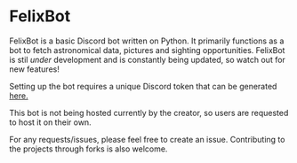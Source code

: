 # FelixBot

FelixBot is a basic Discord bot written on Python. It primarily functions as a bot to fetch astronomical data, pictures and sighting opportunities. FelixBot is stil *under* development and is constantly 
being updated, so watch out for new features!

Setting up the bot requires a unique Discord token that can be generated [here.](https://discord.com/developers/applications)

This bot is not being hosted currently by the creator, so users are requested to host it on their own.

For any requests/issues, please feel free to create an issue. Contributing to the projects through forks is also welcome.
